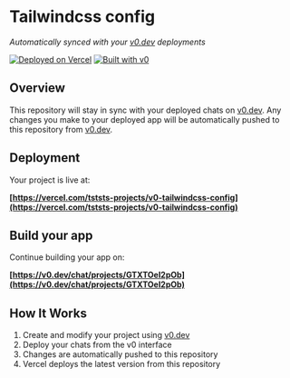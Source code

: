 # Tailwindcss config

*Automatically synced with your [v0.dev](https://v0.dev) deployments*

[![Deployed on Vercel](https://img.shields.io/badge/Deployed%20on-Vercel-black?style=for-the-badge&logo=vercel)](https://vercel.com/tststs-projects/v0-tailwindcss-config)
[![Built with v0](https://img.shields.io/badge/Built%20with-v0.dev-black?style=for-the-badge)](https://v0.dev/chat/projects/GTXTOeI2pOb)

## Overview

This repository will stay in sync with your deployed chats on [v0.dev](https://v0.dev).
Any changes you make to your deployed app will be automatically pushed to this repository from [v0.dev](https://v0.dev).

## Deployment

Your project is live at:

**[https://vercel.com/tststs-projects/v0-tailwindcss-config](https://vercel.com/tststs-projects/v0-tailwindcss-config)**

## Build your app

Continue building your app on:

**[https://v0.dev/chat/projects/GTXTOeI2pOb](https://v0.dev/chat/projects/GTXTOeI2pOb)**

## How It Works

1. Create and modify your project using [v0.dev](https://v0.dev)
2. Deploy your chats from the v0 interface
3. Changes are automatically pushed to this repository
4. Vercel deploys the latest version from this repository